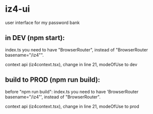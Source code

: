 # iz4-ui

user interface for my password bank

## in DEV (npm start):

index.ts you need to have "BrowserRouter", instead of "BrowserRouter basename="/iz4"".

context api (iz4context.tsx), change in line 21, modeOfUse to dev

## build to PROD (npm run build):

before "npm run build": index.ts you need to have 'BrowserRouter basename="/iz4"', instead of "BrowserRouter".

context api (iz4context.tsx), change in line 21, modeOfUse to prod

